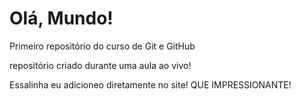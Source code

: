 # Olá, Mundo!
 Primeiro repositório do curso de Git e GitHub

repositório criado durante uma aula ao vivo!

Essalinha eu adicioneo diretamente no site! QUE IMPRESSIONANTE!
